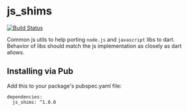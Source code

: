 # js_shims

[![Build Status](https://travis-ci.org/dart-league/js_shims.svg?branch=master)](https://travis-ci.org/dart-league/js_shims)

Common js utils to help porting `node.js` and `javascript` libs to dart.
Behavior of libs should match the js implementation as closely as dart allows.

## Installing via Pub

Add this to your package's pubspec.yaml file:

	dependencies:
	  js_shims: ^1.0.0

